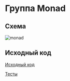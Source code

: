 # Группа Monad

## Схема

![monad](https://gitflic.ru/project/artemkorsakov/scalabook/blob/raw?file=images%2Fmonad.png&commit=5d4abfa2cfdeb8f6693a0894f4892541a79217a6)

## Исходный код

[Исходный код](https://gitflic.ru/project/artemkorsakov/scalabook/file?file=examples%2Fsrc%2Fmain%2Fscala%2Ftypeclass%2Fmonad&plain=1)

[Тесты](https://gitflic.ru/project/artemkorsakov/scalabook/file?file=examples%2Fsrc%2Ftest%2Fscala%2Ftypeclass%2Fmonad)
